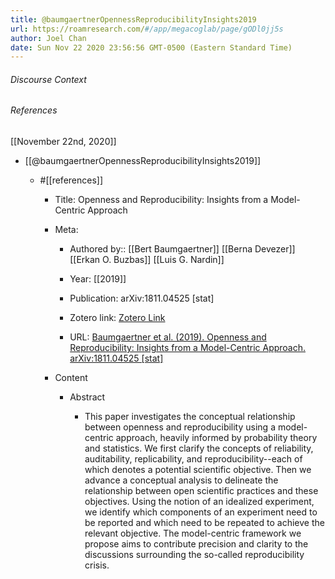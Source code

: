 ```yaml
---
title: @baumgaertnerOpennessReproducibilityInsights2019
url: https://roamresearch.com/#/app/megacoglab/page/gODl0jj5s
author: Joel Chan
date: Sun Nov 22 2020 23:56:56 GMT-0500 (Eastern Standard Time)
---
```




###### Discourse Context



###### References

[[November 22nd, 2020]]

- [[@baumgaertnerOpennessReproducibilityInsights2019]]

    - #[[references]]

        - Title: Openness and Reproducibility: Insights from a Model-Centric Approach

        - Meta:

            - Authored by:: [[Bert Baumgaertner]] [[Berna Devezer]] [[Erkan O. Buzbas]] [[Luis G. Nardin]]

            - Year: [[2019]]

            - Publication: arXiv:1811.04525 [stat]

            - Zotero link: [Zotero Link](zotero://select/items/1_F2U6VBG7)

            - URL: [Baumgaertner et al. (2019). Openness and Reproducibility: Insights from a Model-Centric Approach. arXiv:1811.04525 [stat]](http://arxiv.org/abs/1811.04525)

        - Content

            - Abstract

                - This paper investigates the conceptual relationship between openness and reproducibility using a model-centric approach, heavily informed by probability theory and statistics. We first clarify the concepts of reliability, auditability, replicability, and reproducibility--each of which denotes a potential scientific objective. Then we advance a conceptual analysis to delineate the relationship between open scientific practices and these objectives. Using the notion of an idealized experiment, we identify which components of an experiment need to be reported and which need to be repeated to achieve the relevant objective. The model-centric framework we propose aims to contribute precision and clarity to the discussions surrounding the so-called reproducibility crisis.
